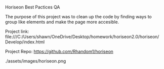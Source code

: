Horiseon Best Pactices QA

The purpose of this project was to clean up the code by finding ways to group like elements and make the page more accesible.

Project link: file:///C:/Users/shawn/OneDrive/Desktop/homework/horiseon2.0/horiseon/Develop/index.html

Project Repo: https://github.com/Rhandom1/horiseon

./assets/images/horiseon.png


